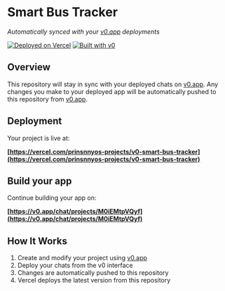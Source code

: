 # Smart Bus Tracker

*Automatically synced with your [v0.app](https://v0.app) deployments*

[![Deployed on Vercel](https://img.shields.io/badge/Deployed%20on-Vercel-black?style=for-the-badge&logo=vercel)](https://vercel.com/prinsnnyos-projects/v0-smart-bus-tracker)
[![Built with v0](https://img.shields.io/badge/Built%20with-v0.app-black?style=for-the-badge)](https://v0.app/chat/projects/M0iEMtpVQyf)

## Overview

This repository will stay in sync with your deployed chats on [v0.app](https://v0.app).
Any changes you make to your deployed app will be automatically pushed to this repository from [v0.app](https://v0.app).

## Deployment

Your project is live at:

**[https://vercel.com/prinsnnyos-projects/v0-smart-bus-tracker](https://vercel.com/prinsnnyos-projects/v0-smart-bus-tracker)**

## Build your app

Continue building your app on:

**[https://v0.app/chat/projects/M0iEMtpVQyf](https://v0.app/chat/projects/M0iEMtpVQyf)**

## How It Works

1. Create and modify your project using [v0.app](https://v0.app)
2. Deploy your chats from the v0 interface
3. Changes are automatically pushed to this repository
4. Vercel deploys the latest version from this repository